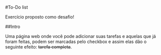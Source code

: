#To-Do list

Exercício proposto como desafio!

##Intro

Uma página web onde você pode adicionar suas tarefas e aquelas que já foram feitas, podem ser marcadas pelo checkbox e assim elas dão o seguinte efeito: ~~tarefa completa~~.
